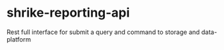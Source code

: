 # shrike-reporting-api
Rest full interface for submit a query and command to  storage and data-platform
